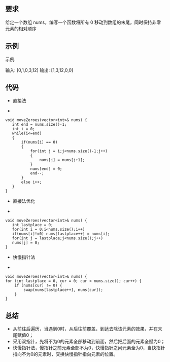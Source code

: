 ## 要求
给定一个数组 nums，编写一个函数将所有 0 移动到数组的末尾，同时保持非零元素的相对顺序

## 示例
示例:

输入: [0,1,0,3,12]
输出: [1,3,12,0,0]

## 代码
- 直接法

-

	void moveZeroes(vector<int>& nums) {
       int end = nums.size()-1;
       int i = 0;
       while(i<=end)
       {
           if(nums[i] == 0)
           {
               for(int j = i;j<nums.size()-1;j++)
               {
                   nums[j] = nums[j+1];
               }
               nums[end] = 0;
               end--;
           }
           else i++;
       }
    }
- 直接法优化

-

	void moveZeroes(vector<int>& nums) {
       int lastplace = 0;
       for(int i = 0;i<nums.size();i++)
       if(nums[i]!=0) nums[lastplace++] = nums[i];
       for(int j = lastplace;j<nums.size();j++)
       nums[j] = 0;
    }
- 快慢指针法

-

	void moveZeroes(vector<int>& nums) {
    for (int lastplace = 0, cur = 0; cur < nums.size(); cur++) {
        if (nums[cur] != 0) {
            swap(nums[lastplace++], nums[cur]);
        }
    }
## 总结
- 从前往后遍历，当遇到0时，从后往前覆盖，到达去除该元素的效果，并在末尾赋值0；
- 采用双指针，先将不为0的元素全部移动到前面，然后把后面的元素全赋为0；
- 快慢指针法，慢指针之前元素全部不为0，快慢指针之间元素全为0，当快指针指向不为0的元素时，交换快慢指针指向元素的位置。